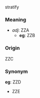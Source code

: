 stratify
### Meaning
+ _adj_: ZZA
    + __eg__: ZZB

### Origin

ZZC

### Synonym

__eg__: ZZD

+ ZZE



